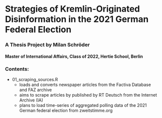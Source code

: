 # Strategies of Kremlin-Originated Disinformation in the 2021 German Federal Election 
### A Thesis Project by Milan Schröder
#### Master of International Affairs, Class of 2022, Hertie School, Berlin


### Contents:

- 01_scraping_sources.R
  - loads and converts newspaper articles from the Factiva Database and FAZ archive
  - aims to scrape articles by published by RT Deutsch from the Internet Archive (IA)
  - plans to load time-series of aggregated polling data of the 2021 German federal election from zweitstimme.org
